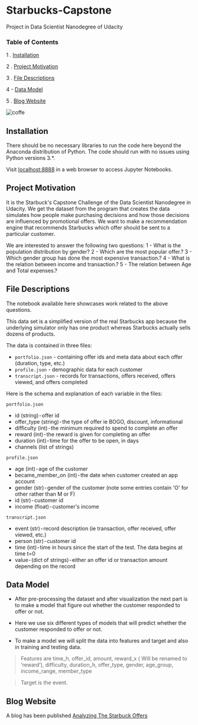 # Starbucks-Capstone
Project in Data Scientist Nanodegree of Udacity

### Table of Contents

1 . [Installation](#installation)

2 . [Project Motivation](#motivation)

3 . [File Descriptions](#files)

4 - [Data Model](#Model)

5 . [Blog Website](#Blog)

![coffe](https://user-images.githubusercontent.com/44340485/89125127-d264fb80-d4f9-11ea-87d0-0376d93bfc0f.jpeg)



## Installation <a name="installation"></a>



There should be no necessary libraries to run the code here beyond the Anaconda distribution of Python.  The code should run with no issues using Python versions 3.*.

Visit [localhost:8888](http://localhost:8888) in a web browser to
access Jupyter Notebooks.

## Project Motivation<a name="motivation"></a>

It is the Starbuck's Capstone Challenge of the Data Scientist Nanodegree in Udacity. We get the dataset from the program that creates the data simulates how people make purchasing decisions and how those decisions are influenced by promotional offers. We want to make a recommendation engine that recommends Starbucks which offer should be sent to a particular customer.

We are interested to answer the following two questions:
1 - What is the population distribution by gender?
2 - Which are the most popular offer.?
3 - Which gender group has done the most expensive transaction.?
4 - What is the relation between income and transaction.?
5 - The relation between Age and Total expenses.?


## File Descriptions <a name="files"></a>

The notebook available here showcases work related to the above questions.  

This data set is a simplified version of the real Starbucks app because the underlying simulator only has one product whereas Starbucks actually sells dozens of products.

The data is contained in three files:
- `portfolio.json` - containing offer ids and meta data about each offer (duration, type, etc.)
- `profile.json` - demographic data for each customer
- `transcript.json` - records for transactions, offers received, offers viewed, and offers completed

Here is the schema and explanation of each variable in the files:

`portfolio.json`
- id (string) - offer id
- offer_type (string) - the type of offer ie BOGO, discount, informational
- difficulty (int) - the minimum required to spend to complete an offer
- reward (int) - the reward is given for completing an offer
- duration (int) - time for the offer to be open, in days
- channels (list of strings)

`profile.json`
- age (int) - age of the customer
- became_member_on (int) - the date when customer created an app account
- gender (str) - gender of the customer (note some entries contain 'O' for other rather than M or F)
- id (str) - customer id
- income (float) - customer's income

`transcript.json`
- event (str) - record description (ie transaction, offer received, offer viewed, etc.)
- person (str) - customer id
- time (int) - time in hours since the start of the test. The data begins at time t=0
- value - (dict of strings) - either an offer id or transaction amount depending on the record


## Data Model <a name="Model"></a>
- After pre-processing the dataset and after visualization the next part is to make a model that figure out whether the customer responded to offer or not.

- Here we use six different types of models that will predict whether the customer responded to offer or not.

- To make a model we will split the data into features and target and also in training and testing data.

> Features are time_h, offer_id, amount, reward_x ( Will be renamed to ‘reward’), difficulty, duration_h, offer_type, gender, age_group, income_range, member_type

> Target is the event.

## Blog Website <a name="Blog"></a>
A blog has been published  [Analyzing The Starbuck Offers](https://medium.com/@ashwanisng/analyzing-the-starbuck-offers-4189fef3a8cf)
